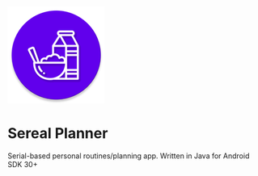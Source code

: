 <img src="https://raw.githubusercontent.com/TDuffinNTU/Sereal_Planner/master/app/src/main/res/mipmap-xxxhdpi/ic_launcher_round.png"/>

# Sereal Planner
Serial-based personal routines/planning app.
Written in Java for Android SDK 30+
